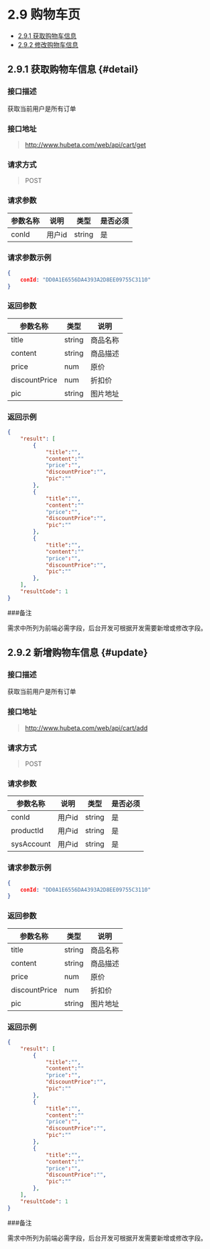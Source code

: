 # 2.9 购物车页

- [2.9.1 获取购物车信息](#detail) 
- [2.9.2 修改购物车信息](#update)

## 2.9.1 获取购物车信息 {#detail}

### 接口描述

获取当前用户是所有订单

### 接口地址

> http://www.hubeta.com/web/api/cart/get

### 请求方式

> POST

### 请求参数

| 参数名称 | 说明 | 类型 | 是否必须 |
| --------- | ------------ | ------ | ----- |
| conId | 用户id  |string | 是 |

### 请求参数示例

```json
{
    conId: "DD0A1E6556DA4393A2D8EE09755C3110"
}
```

### 返回参数

| 参数名称 |类型 |说明 |
| --------- | ------------ | ------ |
| title| string | 商品名称 |
| content| string | 商品描述 |
| price| num | 原价 |
| discountPrice| num | 折扣价 |
| pic| string| 图片地址 |

### 返回示例
```json
{
    "result": [
        {
            "title":"",
            "content":""
            "price":"",
            "discountPrice":"",
            "pic":""
        },
        {
            "title":"",
            "content":""
            "price":"",
            "discountPrice":"",
            "pic":""
        },
        {
            "title":"",
            "content":""
            "price":"",
            "discountPrice":"",
            "pic":""
        },
    ],
    "resultCode": 1
}
```

###备注

需求中所列为前端必需字段，后台开发可根据开发需要新增或修改字段。

## 2.9.2 新增购物车信息 {#update}

### 接口描述

获取当前用户是所有订单

### 接口地址

> http://www.hubeta.com/web/api/cart/add

### 请求方式

> POST

### 请求参数

| 参数名称 | 说明 | 类型 | 是否必须 |
| --------- | ------------ | ------ | ----- |
| conId | 用户id  |string | 是 |
| productId | 用户id  |string | 是 |
| sysAccount | 用户id  |string | 是 |


### 请求参数示例

```json
{
    conId: "DD0A1E6556DA4393A2D8EE09755C3110"
}
```

### 返回参数

| 参数名称 |类型 |说明 |
| --------- | ------------ | ------ |
| title| string | 商品名称 |
| content| string | 商品描述 |
| price| num | 原价 |
| discountPrice| num | 折扣价 |
| pic| string| 图片地址 |

### 返回示例
```json
{
    "result": [
        {
            "title":"",
            "content":""
            "price":"",
            "discountPrice":"",
            "pic":""
        },
        {
            "title":"",
            "content":""
            "price":"",
            "discountPrice":"",
            "pic":""
        },
        {
            "title":"",
            "content":""
            "price":"",
            "discountPrice":"",
            "pic":""
        },
    ],
    "resultCode": 1
}
```

###备注

需求中所列为前端必需字段，后台开发可根据开发需要新增或修改字段。




